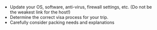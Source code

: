 
  * Update your OS, software, anti-virus, firewall settings, etc. (Do not be the weakest link for the host!)
  * Determine the correct visa process for your trip.
  * Carefully consider packing needs and explanations 
